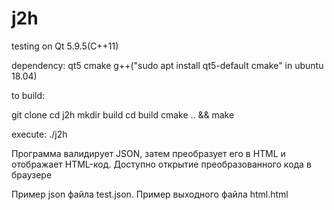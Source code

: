 # j2h 

testing on Qt 5.9.5(C++11)

dependency:
qt5 cmake g++("sudo apt install qt5-default cmake" in ubuntu 18.04)

to build:

git clone
cd j2h
mkdir build
cd build
cmake .. && make

execute:
./j2h

Программа валидирует JSON, затем преобразует 
его в HTML и отображает HTML-код. Доступно открытие преобразованного кода в браузере 

Пример json файла test.json. Пример выходного файла html.html